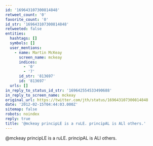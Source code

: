 ```yaml
---
id: '169643107300814848'
retweet_count: '0'
favorite_count: '0'
id_str: '169643107300814848'
retweeted: false
entities:
  hashtags: []
  symbols: []
  user_mentions:
    - name: Martin McKeay
      screen_name: mckeay
      indices:
        - '0'
        - '7'
      id_str: '813697'
      id: '813697'
  urls: []
in_reply_to_status_id_str: '169642554533490688'
in_reply_to_screen_name: mckeay
original_url: https://twitter.com/jth/status/169643107300814848
date: '2012-02-15T04:44:03.000Z'
sitemap: false
robots: noindex
reply: true
title: '@mckeay principLE is a ruLE. principAL is ALl others.'
---
```


@mckeay principLE is a ruLE. principAL is ALl others.